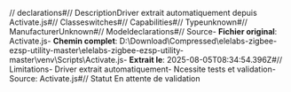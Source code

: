 // declarations#// DescriptionDriver extrait automatiquement depuis Activate.js#// Classeswitches#// Capabilities#// Typeunknown#// ManufacturerUnknown#// Modeldeclarations#// Source- **Fichier original**: Activate.js- **Chemin complet**: D:\Download\Compressed\elelabs-zigbee-ezsp-utility-master\elelabs-zigbee-ezsp-utility-master\venv\Scripts\Activate.js- **Extrait le**: 2025-08-05T08:34:54.396Z#// Limitations- Driver extrait automatiquement- Ncessite tests et validation- Source: Activate.js#// Statut En attente de validation